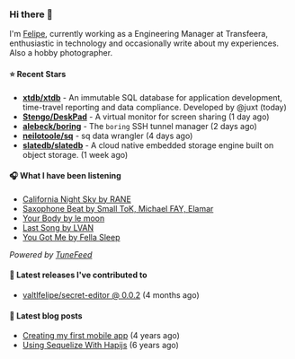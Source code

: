 ### Hi there 👋

I'm [Felipe](https://felipevm.com), currently working as a Engineering Manager at Transfeera, enthusiastic in technology and occasionally write about my experiences. Also a hobby photographer.

#### ⭐ Recent Stars
- **[xtdb/xtdb](https://github.com/xtdb/xtdb)** - An immutable SQL database for application development, time-travel reporting and data compliance. Developed by @juxt (today)
- **[Stengo/DeskPad](https://github.com/Stengo/DeskPad)** - A virtual monitor for screen sharing (1 day ago)
- **[alebeck/boring](https://github.com/alebeck/boring)** - The `boring`  SSH tunnel manager (2 days ago)
- **[neilotoole/sq](https://github.com/neilotoole/sq)** - sq data wrangler (4 days ago)
- **[slatedb/slatedb](https://github.com/slatedb/slatedb)** - A cloud native embedded storage engine built on object storage. (1 week ago)

#### 🎧 What I have been listening
- [California Night Sky by RANE](https://open.spotify.com/track/7aQaV64h5FTa6t01fBegWB)
- [Saxophone Beat by Small ToK, Michael FAY, Elamar](https://open.spotify.com/track/0T15gVTsijhN7yeMKINBwf)
- [Your Body by le moon](https://open.spotify.com/track/0nl942hhvEAeF6w4qfw919)
- [Last Song by LVAN](https://open.spotify.com/track/5m9APeIxeKiA9YWNKy8C0Y)
- [You Got Me by Fella Sleep](https://open.spotify.com/track/1DCTUID28mJuPybdseYbyz)

_Powered by [TuneFeed](https://tunefeed.app?ref=valtlfelipe-gh-profile)_ 

#### 🚀 Latest releases I've contributed to


- [valtlfelipe/secret-editor @ 0.0.2](https://github.com/valtlfelipe/secret-editor/releases/tag/0.0.2) (4 months ago)

#### 📄 Latest blog posts
- [Creating my first mobile app](https://felipevm.com/posts/creating-my-first-mobile-app/) (4 years ago)
- [Using Sequelize With Hapijs](https://felipevm.com/posts/using-sequelize-with-hapijs/) (6 years ago)
